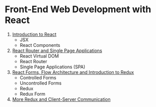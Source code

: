 # Front-End Web Development with React

1. [Introduction to React](https://github.com/vanessaaleung/full-stack-notes/tree/master/react/intro-to-react)
    - JSX
    - React Components
2. [React Router and Single Page Applications](https://github.com/vanessaaleung/full-stack-notes/tree/master/react/router-and-single-page)
    - React Virtual DOM
    - React Router
    - Single Page Applications (SPA)
3. [React Forms, Flow Architecture and Introduction to Redux](https://github.com/vanessaaleung/full-stack-notes/tree/master/react/form-flow-redux)
    - Controlled Forms
    - Uncontrolled Forms
    - Redux
    - Redux Form
4. [More Redux and Client-Server Communication](https://github.com/vanessaaleung/full-stack-notes/tree/master/react/redux-client-server)
